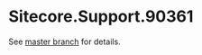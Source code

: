# Sitecore.Support.90361

See [master branch](https://github.com/sitecoresupport/Sitecore.Support.90361) for details.